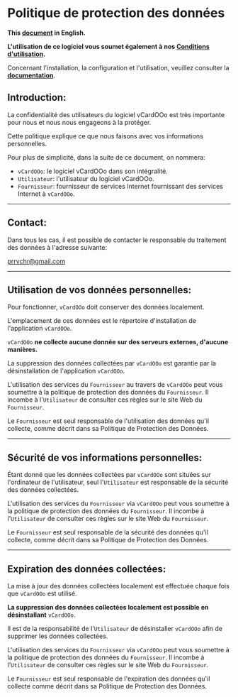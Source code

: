 # Politique de protection des données

**This [document][1] in English.**

**L'utilisation de ce logiciel vous soumet également à nos [Conditions d'utilisation][2].**

Concernant l'installation, la configuration et l'utilisation, veuillez consulter la **[documentation][3]**.

## Introduction:

La confidentialité des utilisateurs du logiciel vCardOOo est très importante pour nous et nous nous engageons à la protéger.

Cette politique explique ce que nous faisons avec vos informations personnelles.

Pour plus de simplicité, dans la suite de ce document, on nommera:
- `vCardOOo`:  le logiciel vCardOOo dans son intégralité.
- `Utilisateur`: l'utilisateur du logiciel vCardOOo.
- `Fournisseur`: fournisseur de services Internet fournissant des services Internet à `vCardOOo`.

___
## Contact:

Dans tous les cas, il est possible de contacter le responsable du traitement des données à l'adresse suivante:

prrvchr@gmail.com

___
## Utilisation de vos données personnelles:

Pour fonctionner, `vCardOOo` doit conserver des données localement.

L'emplacement de ces données est le répertoire d'installation de l'application `vCardOOo`.

`vCardOOo` **ne collecte aucune donnée sur des serveurs externes, d'aucune manières.**

La suppression des données collectées par `vCardOOo` est garantie par la désinstallation de l'application `vCardOOo`.

L'utilisation des services du `Fournisseur` au travers de `vCardOOo` peut vous soumettre à la politique de protection des données du `Fournisseur`. Il incombe à l'`Utilisateur` de consulter ces règles sur le site Web du `Fournisseur`.

Le `Fournisseur` est seul responsable de l'utilisation des données qu'il collecte, comme décrit dans sa Politique de Protection des Données.

___
## Sécurité de vos informations personnelles:

Étant donné que les données collectées par `vCardOOo` sont situées sur l'ordinateur de l'utilisateur, seul l'`Utilisateur` est responsable de la sécurité des données collectées.

L'utilisation des services du `Fournisseur` via `vCardOOo` peut vous soumettre à la politique de protection des données du `Fournisseur`. Il incombe à l'`Utilisateur` de consulter ces règles sur le site Web du `Fournisseur`.

Le `Fournisseur` est seul responsable de la sécurité des données qu'il collecte, comme décrit dans sa Politique de Protection des Données.

___
## Expiration des données collectées:

La mise à jour des données collectées localement est effectuée chaque fois que `vCardOOo` est utilisé.

**La suppression des données collectées localement est possible en désinstallant** `vCardOOo`.

Il est de la responsabilité de l'`Utilisateur` de désinstaller `vCardOOo` afin de supprimer les données collectées.

L'utilisation des services du `Fournisseur` via `vCardOOo` peut vous soumettre à la politique de protection des données du `Fournisseur`. Il incombe à l'`Utilisateur` de consulter ces règles sur le site Web du `Fournisseur`.

Le `Fournisseur` est seul responsable de l'expiration des données qu'il collecte comme décrit dans sa Politique de Protection des Données.

[1]: <https://prrvchr.github.io/vCardOOo/source/vCardOOo/registration/PrivacyPolicy_en>
[2]: <https://prrvchr.github.io/vCardOOo/source/vCardOOo/registration/TermsOfUse_fr>
[3]: <https://prrvchr.github.io/vCardOOo/README_fr>
